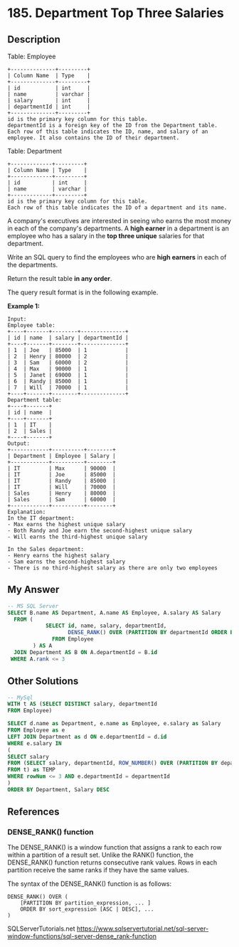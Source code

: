 # 185. Department Top Three Salaries

## Description


Table: Employee

```
+--------------+---------+
| Column Name  | Type    |
+--------------+---------+
| id           | int     |
| name         | varchar |
| salary       | int     |
| departmentId | int     |
+--------------+---------+
id is the primary key column for this table.
departmentId is a foreign key of the ID from the Department table.
Each row of this table indicates the ID, name, and salary of an employee. It also contains the ID of their department.
``` 

Table: Department
```
+-------------+---------+
| Column Name | Type    |
+-------------+---------+
| id          | int     |
| name        | varchar |
+-------------+---------+
id is the primary key column for this table.
Each row of this table indicates the ID of a department and its name.
``` 

A company's executives are interested in seeing who earns the most money in each of the company's departments. A **high earner** in a department is an employee who has a salary in the **top three unique** salaries for that department.

Write an SQL query to find the employees who are **high earners** in each of the departments.

Return the result table **in any order**.

The query result format is in the following example.

 

**Example 1:**
```
Input: 
Employee table:
+----+-------+--------+--------------+
| id | name  | salary | departmentId |
+----+-------+--------+--------------+
| 1  | Joe   | 85000  | 1            |
| 2  | Henry | 80000  | 2            |
| 3  | Sam   | 60000  | 2            |
| 4  | Max   | 90000  | 1            |
| 5  | Janet | 69000  | 1            |
| 6  | Randy | 85000  | 1            |
| 7  | Will  | 70000  | 1            |
+----+-------+--------+--------------+
Department table:
+----+-------+
| id | name  |
+----+-------+
| 1  | IT    |
| 2  | Sales |
+----+-------+
Output: 
+------------+----------+--------+
| Department | Employee | Salary |
+------------+----------+--------+
| IT         | Max      | 90000  |
| IT         | Joe      | 85000  |
| IT         | Randy    | 85000  |
| IT         | Will     | 70000  |
| Sales      | Henry    | 80000  |
| Sales      | Sam      | 60000  |
+------------+----------+--------+
Explanation: 
In the IT department:
- Max earns the highest unique salary
- Both Randy and Joe earn the second-highest unique salary
- Will earns the third-highest unique salary

In the Sales department:
- Henry earns the highest salary
- Sam earns the second-highest salary
- There is no third-highest salary as there are only two employees
```

## My Answer 

```SQL
-- MS SQL Server 
SELECT B.name AS Department, A.name AS Employee, A.salary AS Salary
  FROM (
            SELECT id, name, salary, departmentId, 
                   DENSE_RANK() OVER (PARTITION BY departmentId ORDER BY salary DESC) AS rank  -- 
              FROM Employee 
        ) AS A 
  JOIN Department AS B ON A.departmentId = B.id
 WHERE A.rank <= 3
```

## Other Solutions 

```SQL
-- MySql
WITH t AS (SELECT DISTINCT salary, departmentId
FROM Employee)

SELECT d.name as Department, e.name as Employee, e.salary as Salary
FROM Employee as e
LEFT JOIN Department as d ON e.departmentId = d.id
WHERE e.salary IN  
(
SELECT salary
FROM (SELECT salary, departmentId, ROW_NUMBER() OVER (PARTITION BY departmentId ORDER BY salary DESC) AS rowNum
FROM t) as TEMP
WHERE rowNum <= 3 AND e.departmentId = departmentId
)
ORDER BY Department, Salary DESC

```



## References 

### DENSE_RANK() function 

The DENSE_RANK() is a window function that assigns a rank to each row within a partition of a result set. Unlike the RANK() function, the DENSE_RANK() function returns consecutive rank values. Rows in each partition receive the same ranks if they have the same values.

The syntax of the DENSE_RANK() function is as follows:

```
DENSE_RANK() OVER (
    [PARTITION BY partition_expression, ... ]
    ORDER BY sort_expression [ASC | DESC], ...
)
```
SQLServerTutorials.net <https://www.sqlservertutorial.net/sql-server-window-functions/sql-server-dense_rank-function>

